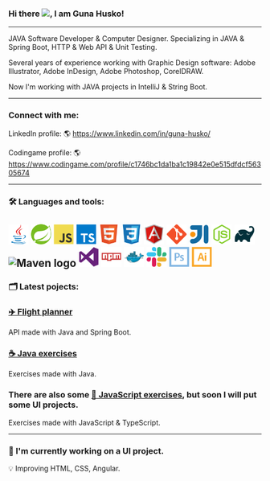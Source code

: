 ### Hi there <img src="https://raw.githubusercontent.com/MartinHeinz/MartinHeinz/master/wave.gif" width="30px">, I am Guna Husko!

---

JAVA Software Developer & Computer Designer. Specializing in JAVA & Spring Boot, HTTP & Web API & Unit Testing.

Several years of experience working with Graphic Design software: Adobe Illustrator, Adobe InDesign, Adobe Photoshop, CorelDRAW.

Now I'm working with JAVA projects in IntelliJ & String Boot.

---

### Connect with me:

LinkedIn profile: 🌎 https://www.linkedin.com/in/guna-husko/

Codingame profile: 🌎 https://www.codingame.com/profile/c1746bc1da1ba1c19842e0e515dfdcf56305674

---

### 🛠️ Languages and tools:


<img src="https://github.com/devicons/devicon/blob/master/icons/java/java-original.svg" alt="JAVA logo" width="40" height="40"/>  <img src="https://github.com/devicons/devicon/blob/master/icons/spring/spring-original.svg" alt="Spring logo" width="40" height="40"/>  <img src="https://github.com/devicons/devicon/blob/master/icons/javascript/javascript-original.svg" alt="JavaScript logo" width="40" height="40"/>  <img src="https://github.com/devicons/devicon/blob/master/icons/typescript/typescript-original.svg" alt="TypeScript logo" width="40" height="40"/>  <img src="https://github.com/devicons/devicon/blob/master/icons/html5/html5-original.svg" alt="HTML logo" width="40" height="40"/>  <img src="https://github.com/devicons/devicon/blob/master/icons/css3/css3-original.svg" alt="CSS logo" width="40" height="40"/>  <img src="https://github.com/devicons/devicon/blob/master/icons/angularjs/angularjs-original.svg" alt="Angular logo" width="40" height="40"/>  <img src="https://github.com/devicons/devicon/blob/master/icons/git/git-plain.svg" alt="Git logo" width="40" height="40"/>  <img src="https://github.com/devicons/devicon/blob/master/icons/intellij/intellij-original.svg" alt="IntelliJ logo" width="40" height="40"/>  <img src="https://github.com/devicons/devicon/blob/master/icons/nodejs/nodejs-original.svg" alt="Node logo" width="40" height="40"/>  <img src="https://github.com/devicons/devicon/blob/master/icons/gradle/gradle-plain.svg" alt="Gradle logo" width="40" height="40"/>  <img src="https://maven.apache.org/images/maven-logo-white-on-black.svg" alt="Maven logo" width="60" height="30"/>  <img src="https://github.com/devicons/devicon/blob/master/icons/visualstudio/visualstudio-plain.svg" alt="VisualStudio logo" width="40" height="40"/>  <img src="https://github.com/devicons/devicon/blob/master/icons/npm/npm-original-wordmark.svg" alt="Npm logo" width="40" height="40"/>  <img src="https://github.com/devicons/devicon/blob/master/icons/docker/docker-original.svg" alt="Docker logo" width="40" height="40"/>  <img src="https://github.com/devicons/devicon/blob/master/icons/slack/slack-original.svg" alt="Slack logo" width="40" height="40"/>  <img src="https://github.com/devicons/devicon/blob/master/icons/photoshop/photoshop-line.svg" alt="Photoshop logo" width="40" height="40"/>  <img src="https://github.com/devicons/devicon/blob/master/icons/illustrator/illustrator-line.svg" alt="Illustrator logo" width="40" height="40"/>                                                                                                                                  
---

### 🗂️ Latest pojects:

### <a href="https://github.com/gunahusko/flight-planner">✈️ Flight planner</a>
API made with Java and Spring Boot.

### <a href="https://github.com/gunahusko/java-home-exercises">☕ Java exercises</a>
Exercises made with Java.

### There are also some <a href="https://github.com/gunahusko/prep-course-part-two-main">🚩 JavaScript exercises</a>, but soon I will put some UI projects.
Exercises made with JavaScript & TypeScript.

---

### 🚧 I'm currently working on a UI project.
💡 Improving HTML, CSS, Angular.
